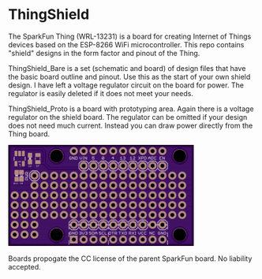 # ThingShield
The SparkFun Thing (WRL-13231) is a board for creating Internet of Things devices based on the ESP-8266 WiFi microcontroller.  This repo contains "shield" designs in the form factor and pinout of the Thing.

ThingShield_Bare is a set (schematic and board) of design files that have the basic board outline and pinout.  Use this as the start of your own shield design.  I have left a voltage regulator circuit on the board for power.  The regulator is easily deleted if it does not meet your needs.

ThingShield_Proto is a board with prototyping area.  Again there is a voltage regulator on the shield board.  The regulator can be omitted if your design does not need much current.  Instead you can draw power directly from the Thing board.

<img src="https://github.com/uChip/ThingShield/blob/master/proto_top.png" alt="Thing Proto Board" width=376 height=205>

Boards propogate the CC license of the parent SparkFun board.  No liability accepted.

